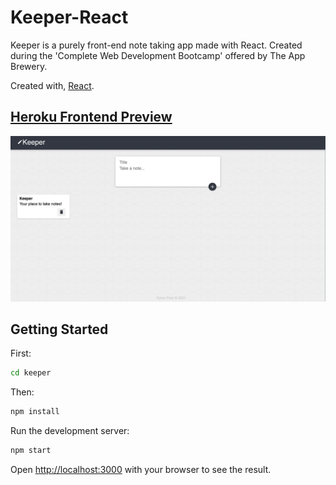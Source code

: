 # Keeper-React

Keeper is a purely front-end note taking app made with React. Created during the 'Complete Web Development Bootcamp' offered by The App Brewery.

Created with, [React](https://reactjs.org/).

## [Heroku Frontend Preview](https:///)

<img width="800" alt="HomePage" src="keeper/preview-img/keeper.png">

## Getting Started

First:

```bash
cd keeper
```

Then:

```bash
npm install
```

Run the development server:

```bash
npm start
```

Open [http://localhost:3000](http://localhost:3000) with your browser to see the result.
